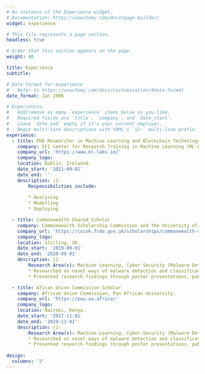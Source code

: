 ```yaml
---
# An instance of the Experience widget.
# Documentation: https://wowchemy.com/docs/page-builder/
widget: experience

# This file represents a page section.
headless: true

# Order that this section appears on the page.
weight: 40

title: Experience
subtitle: 

# Date format for experience
#   Refer to https://wowchemy.com/docs/customization/#date-format
date_format: Jan 2006

# Experiences.
#   Add/remove as many `experience` items below as you like.
#   Required fields are `title`, `company`, and `date_start`.
#   Leave `date_end` empty if it's your current employer.
#   Begin multi-line descriptions with YAML's `|2-` multi-line prefix.
experience:
  - title: PhD Researcher in Machine Learning and Blockchain Technology
    company: SFI Center for Research Training in Machine Learning (ML-LABS)
    company_url: 'https://www.ml-labs.ie/'
    company_logo: 
    location: Dublin, Irelannd.
    date_start: '2021-09-01'
    date_end: ''
    description: |2-
        Responsibilities include:
        
        * Analysing
        * Modelling
        * Deploying

  - title: Commonwealth Shared Scholar
    company: Commonwealth Scholarship Commission and the University of Stirling, UK.
    company_url: 'https://cscuk.fcdo.gov.uk/scholarships/commonwealth-masters-scholarships/'
    company_logo: 
    location: Stirling, UK.
    date_start: '2019-09-01'
    date_end: '2020-09-01'
    description: |2-
        Research Area(s): Machine Learning, Cyber Security (Malware Detection), FinTech.
        * Researched on novel ways of malware detection and classification using machine learning algorithms.
        * Presented research findings through poster presentations, publications and academic talks.

  - title: Afican Union Commission Scholar
    company: African Union Commission, Pan African University.
    company_url: 'https://pau-au.africa/'
    company_logo: 
    location: Nairobi, Kenya.
    date_start: '2017-11-01'
    date_end: '2019-11-01'
    description: |2-
        Research Area(s): Machine Learning, Cyber Security (Malware Detection), FinTech.
        * Researched on novel ways of malware detection and classification using machine learning algorithms.
        * Presented research findings through poster presentations, publications and academic talks.
  
design:
  columns: '2'
---
```

